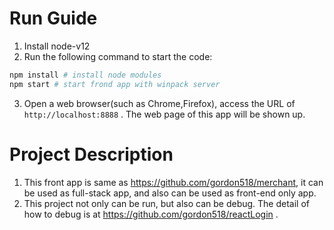 
# Run Guide

1. Install node-v12
2. Run the following command to start the code:

```bash
npm install # install node modules
npm start # start frond app with winpack server
```

3. Open a web browser(such as Chrome,Firefox), access the URL of `http://localhost:8888` . The web page of this app will be shown up.

# Project Description
1. This front app is same as https://github.com/gordon518/merchant, it can be used as full-stack app, and also can be used as front-end only app.
2. This project not only can be run, but also can be debug. The detail of how to debug is at https://github.com/gordon518/reactLogin .


